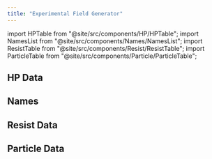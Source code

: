 ```yaml
---
title: "Experimental Field Generator"
---
```


import HPTable from "@site/src/components/HP/HPTable";
import NamesList from "@site/src/components/Names/NamesList";
import ResistTable from "@site/src/components/Resist/ResistTable";
import ParticleTable from "@site/src/components/Particle/ParticleTable";

## HP Data

<HPTable item_key="experimentalfieldgenerator" data_src="enemy" />

## Names

<NamesList item_key="experimentalfieldgenerator" data_src="enemy" />

## Resist Data

<ResistTable item_key="experimentalfieldgenerator" data_src="enemy" />

## Particle Data

<ParticleTable item_key="experimentalfieldgenerator" data_src="enemy" />